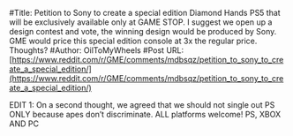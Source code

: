 #Title: Petition to Sony to create a special edition Diamond Hands PS5 that will be exclusively available only at GAME STOP. I suggest we open up a design contest and vote, the winning design would be produced by Sony. GME would price this special edition console at 3x the regular price. Thoughts?
#Author: OilToMyWheels
#Post URL: [https://www.reddit.com/r/GME/comments/mdbsqz/petition_to_sony_to_create_a_special_edition/](https://www.reddit.com/r/GME/comments/mdbsqz/petition_to_sony_to_create_a_special_edition/)


EDIT 1: On a second thought, we agreed that we should not single out PS ONLY because apes don’t discriminate. ALL platforms welcome! PS, XBOX AND PC